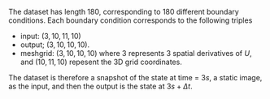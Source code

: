 The dataset has length 180, corresponding to 180 different boundary conditions. Each boundary condition corresponds to the following triples 
- input: $(3,10,11,10)$
- output; $(3,10,10,10)$.
- meshgrid: $(3,10,10,10)$
where $3$ represents 3 spatial derivatives of $U$, and $(10,11,10)$ repesent the 3D grid coordinates.

The dataset is therefore a snapshot of the state at time = $3s$, a static image, as the input,  and then the output is the state at $3s+\Delta t$. 